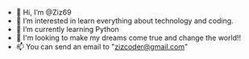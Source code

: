 - 👋 Hi, I’m @Ziz69
- 👀 I’m interested in learn everything about technology and coding.
- 🌱 I’m currently learning Python
- 💞️ I'm looking to make my dreams come true and change the world!!
- 📫 You can send an email to "zizcoder@gmail.com" 

<!---
Ziz69/Ziz69 is a ✨ special ✨ repository because its `README.md` (this file) appears on your GitHub profile.
You can click the Preview link to take a look at your changes.
--->
